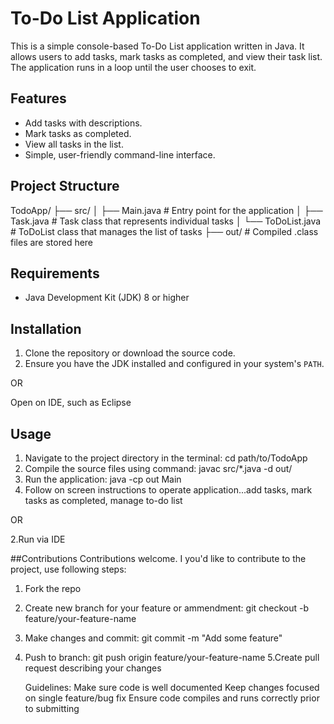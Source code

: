 # To-Do List Application

This is a simple console-based To-Do List application written in Java. It allows users to add tasks, mark tasks as completed, and view their task list. 
The application runs in a loop until the user chooses to exit.

## Features

- Add tasks with descriptions.
- Mark tasks as completed.
- View all tasks in the list.
- Simple, user-friendly command-line interface.

## Project Structure
TodoApp/ ├── src/ │ ├── Main.java # Entry point for the application │ 
├── Task.java # Task class that represents individual tasks │ └── ToDoList.java # ToDoList class that manages the list of tasks 
├── out/ # Compiled .class files are stored here 


## Requirements

- Java Development Kit (JDK) 8 or higher

## Installation

1. Clone the repository or download the source code.
2. Ensure you have the JDK installed and configured in your system's `PATH`.

OR

Open on IDE, such as Eclipse 

## Usage

1. Navigate to the project directory in the terminal: cd path/to/TodoApp
2. Compile the source files using command: javac src/*.java -d out/
3. Run the application: java -cp out Main
4. Follow on screen instructions to operate application...add tasks, mark tasks as completed, manage to-do list

OR

2.Run via IDE

##Contributions 
Contributions welcome. I you'd like to contribute to the project, use following steps: 

1. Fork the repo
2. Create new branch for your feature or ammendment: git checkout -b feature/your-feature-name
3. Make changes and commit: git commit -m "Add some feature"
4. Push to branch: git push origin feature/your-feature-name
5.Create pull request describing your changes 

	Guidelines: Make sure code is well documented
		          Keep changes focused on single feature/bug fix 
		          Ensure code compiles and runs correctly prior to submitting  




